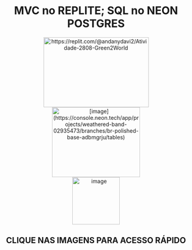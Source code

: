 <div align="center">
<h1> MVC no REPLITE; SQL no NEON POSTGRES</h1>  
</div>

<p align="center">
<a target href=https://replit.com/@andanydavi2/Atividade-2808-Green2World>  
<img width="275" height="183" alt="https://replit.com/@andanydavi2/Atividade-2808-Green2World" src="https://github.com/user-attachments/assets/15f678be-76e8-45d2-a774-d024c7cf749d" target="_blank"ss>
</a>

  <a href=https://console.neon.tech/app/projects/weathered-band-02935473/branches/br-polished-base-adbmgrju/tables>
<img width="230" height="183" alt="[image](https://console.neon.tech/app/projects/weathered-band-02935473/branches/br-polished-base-adbmgrju/tables)" src="https://github.com/user-attachments/assets/67bc8b75-8d4b-492b-844a-2bcbcff01b35" />
  </a>
  
<br>
<img width="124" height="124" alt="image" src="https://github.com/user-attachments/assets/ccb4582c-581e-4d95-8630-de20228df2c7" />
</p>

<h2>
<p align="center">
 CLIQUE NAS IMAGENS PARA ACESSO RÁPIDO

</p>

<h2>
